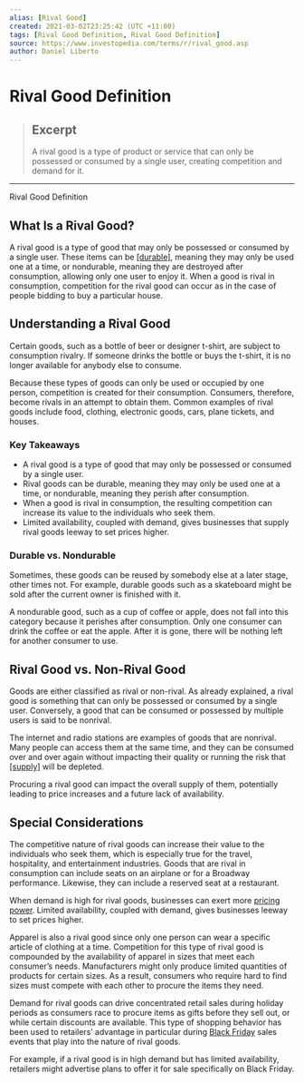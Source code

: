 ```yaml
---
alias: [Rival Good]
created: 2021-03-02T23:25:42 (UTC +11:00)
tags: [Rival Good Definition, Rival Good Definition]
source: https://www.investopedia.com/terms/r/rival_good.asp
author: Daniel Liberto
---
```


# Rival Good Definition

> ## Excerpt
> A rival good is a type of product or service that can only be possessed or consumed by a single user, creating competition and demand for it.

---

Rival Good Definition
## What Is a Rival Good?

A rival good is a type of good that may only be possessed or consumed by a single user. These items can be [[durable]](https://www.investopedia.com/terms/d/durables.asp), meaning they may only be used one at a time, or nondurable, meaning they are destroyed after consumption, allowing only one user to enjoy it. When a good is rival in consumption, competition for the rival good can occur as in the case of people bidding to buy a particular house.

## Understanding a Rival Good

Certain goods, such as a bottle of beer or designer t-shirt, are subject to consumption rivalry. If someone drinks the bottle or buys the t-shirt, it is no longer available for anybody else to consume.

Because these types of goods can only be used or occupied by one person, competition is created for their consumption. Consumers, therefore, become rivals in an attempt to obtain them. Common examples of rival goods include food, clothing, electronic goods, cars, plane tickets, and houses.

### Key Takeaways

-   A rival good is a type of good that may only be possessed or consumed by a single user.
-   Rival goods can be durable, meaning they may only be used one at a time, or nondurable, meaning they perish after consumption.
-   When a good is rival in consumption, the resulting competition can increase its value to the individuals who seek them.
-   Limited availability, coupled with demand, gives businesses that supply rival goods leeway to set prices higher.

### Durable vs. Nondurable

Sometimes, these goods can be reused by somebody else at a later stage, other times not. For example, durable goods such as a skateboard might be sold after the current owner is finished with it.

A nondurable good, such as a cup of coffee or apple, does not fall into this category because it perishes after consumption. Only one consumer can drink the coffee or eat the apple. After it is gone, there will be nothing left for another consumer to use.

## Rival Good vs. Non-Rival Good

Goods are either classified as rival or non-rival. As already explained, a rival good is something that can only be possessed or consumed by a single user. Conversely, a good that can be consumed or possessed by multiple users is said to be nonrival.

The internet and radio stations are examples of goods that are nonrival. Many people can access them at the same time, and they can be consumed over and over again without impacting their quality or running the risk that [[supply]](https://www.investopedia.com/terms/s/supply.asp) will be depleted.

Procuring a rival good can impact the overall supply of them, potentially leading to price increases and a future lack of availability.

## Special Considerations

The competitive nature of rival goods can increase their value to the individuals who seek them, which is especially true for the travel, hospitality, and entertainment industries. Goods that are rival in consumption can include seats on an airplane or for a Broadway performance. Likewise, they can include a reserved seat at a restaurant.

When demand is high for rival goods, businesses can exert more [pricing power](https://www.investopedia.com/terms/p/pricingpower.asp). Limited availability, coupled with demand, gives businesses leeway to set prices higher.

Apparel is also a rival good since only one person can wear a specific article of clothing at a time. Competition for this type of rival good is compounded by the availability of apparel in sizes that meet each consumer’s needs. Manufacturers might only produce limited quantities of products for certain sizes. As a result, consumers who require hard to find sizes must compete with each other to procure the items they need.

Demand for rival goods can drive concentrated retail sales during holiday periods as consumers race to procure items as gifts before they sell out, or while certain discounts are available. This type of shopping behavior has been used to retailers’ advantage in particular during [Black Friday](https://www.investopedia.com/terms/b/blackfriday.asp) sales events that play into the nature of rival goods.

For example, if a rival good is in high demand but has limited availability, retailers might advertise plans to offer it for sale specifically on Black Friday.
